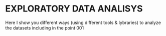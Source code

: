# EXPLORATORY DATA ANALISYS

Here I show you different ways (using different tools & lybraries) to analyze the datasets including in the point 001  
